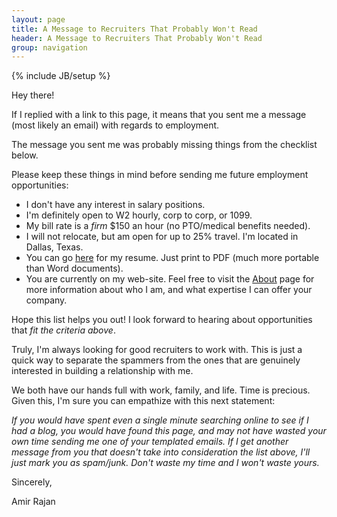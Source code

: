 ```yaml
---
layout: page
title: A Message to Recruiters That Probably Won't Read
header: A Message to Recruiters That Probably Won't Read
group: navigation
---
```

{% include JB/setup %}

Hey there!

If I replied with a link to this page, it means that you sent me a message (most likely an email) with regards to employment.

The message you sent me was probably missing things from the checklist below.

Please keep these things in mind before sending me future employment opportunities:

- I don't have any interest in salary positions.
- I'm definitely open to W2 hourly, corp to corp, or 1099.
- My bill rate is a _firm_ $150 an hour (no PTO/medical benefits needed).
- I will not relocate, but am open for up to 25% travel. I'm located in Dallas, Texas.
- You can go [here](http://careers.stackoverflow.com/amirrajan) for my resume. Just print to PDF (much more portable than Word documents).
- You are currently on my web-site. Feel free to visit the [About](/about) page for more information about who I am, and what expertise I can offer your company.

Hope this list helps you out! I look forward to hearing about opportunities that _fit the criteria above_.

Truly, I'm always looking for good recruiters to work with. This is just a quick way to separate the spammers
from the ones that are genuinely interested in building a relationship with me.

We both have our hands full with work, family, and life. Time is precious. Given this, I'm sure you can empathize with this next statement:

_If you would have spent even a single minute searching online to see if I had a
blog, you would have found this page, and may not have wasted your own
time sending me one of your templated emails. If I get another message
from you that doesn't take into consideration the list above, I'll
just mark you as spam/junk. Don't waste my time and I won't waste
yours._

Sincerely,

Amir Rajan
